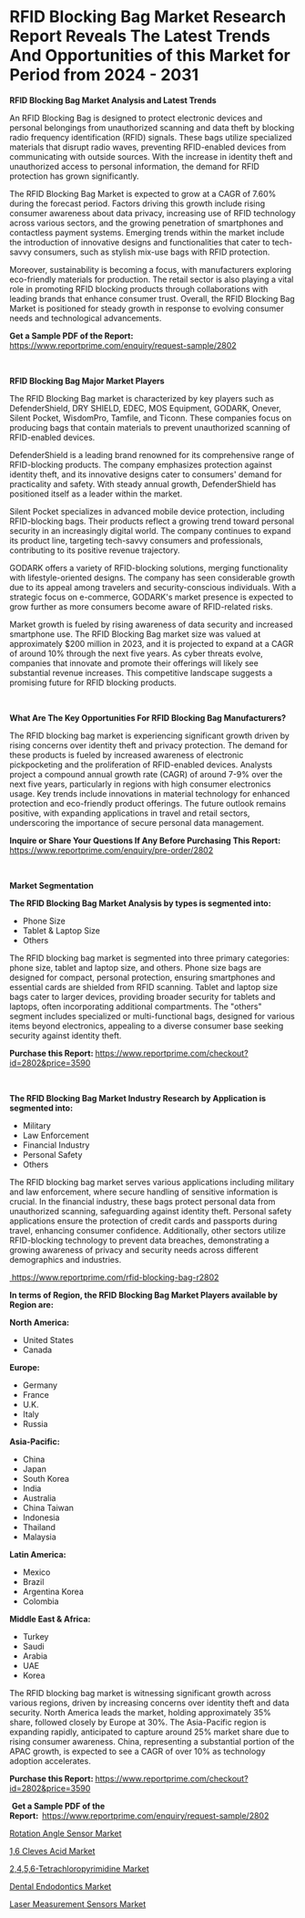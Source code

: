 <p><h1>RFID Blocking Bag Market Research Report Reveals The Latest Trends And Opportunities of this Market for Period from 2024 - 2031</h1></p><p><strong>RFID Blocking Bag Market Analysis and Latest Trends</strong></p>
<p><p>An RFID Blocking Bag is designed to protect electronic devices and personal belongings from unauthorized scanning and data theft by blocking radio frequency identification (RFID) signals. These bags utilize specialized materials that disrupt radio waves, preventing RFID-enabled devices from communicating with outside sources. With the increase in identity theft and unauthorized access to personal information, the demand for RFID protection has grown significantly.</p><p>The RFID Blocking Bag Market is expected to grow at a CAGR of 7.60% during the forecast period. Factors driving this growth include rising consumer awareness about data privacy, increasing use of RFID technology across various sectors, and the growing penetration of smartphones and contactless payment systems. Emerging trends within the market include the introduction of innovative designs and functionalities that cater to tech-savvy consumers, such as stylish mix-use bags with RFID protection.</p><p>Moreover, sustainability is becoming a focus, with manufacturers exploring eco-friendly materials for production. The retail sector is also playing a vital role in promoting RFID blocking products through collaborations with leading brands that enhance consumer trust. Overall, the RFID Blocking Bag Market is positioned for steady growth in response to evolving consumer needs and technological advancements.</p></p>
<p><strong>Get a Sample PDF of the Report:&nbsp;</strong> <a href="https://www.reportprime.com/enquiry/request-sample/2802">https://www.reportprime.com/enquiry/request-sample/2802</a></p>
<p>&nbsp;</p>
<p><strong>RFID Blocking Bag Major Market Players</strong></p>
<p><p>The RFID Blocking Bag market is characterized by key players such as DefenderShield, DRY SHIELD, EDEC, MOS Equipment, GODARK, Onever, Silent Pocket, WisdomPro, Tamfile, and Ticonn. These companies focus on producing bags that contain materials to prevent unauthorized scanning of RFID-enabled devices.</p><p>DefenderShield is a leading brand renowned for its comprehensive range of RFID-blocking products. The company emphasizes protection against identity theft, and its innovative designs cater to consumers' demand for practicality and safety. With steady annual growth, DefenderShield has positioned itself as a leader within the market.</p><p>Silent Pocket specializes in advanced mobile device protection, including RFID-blocking bags. Their products reflect a growing trend toward personal security in an increasingly digital world. The company continues to expand its product line, targeting tech-savvy consumers and professionals, contributing to its positive revenue trajectory.</p><p>GODARK offers a variety of RFID-blocking solutions, merging functionality with lifestyle-oriented designs. The company has seen considerable growth due to its appeal among travelers and security-conscious individuals. With a strategic focus on e-commerce, GODARK's market presence is expected to grow further as more consumers become aware of RFID-related risks.</p><p>Market growth is fueled by rising awareness of data security and increased smartphone use. The RFID Blocking Bag market size was valued at approximately $200 million in 2023, and it is projected to expand at a CAGR of around 10% through the next five years. As cyber threats evolve, companies that innovate and promote their offerings will likely see substantial revenue increases. This competitive landscape suggests a promising future for RFID blocking products.</p></p>
<p>&nbsp;</p>
<p><strong>What Are The Key Opportunities For RFID Blocking Bag Manufacturers?</strong></p>
<p><p>The RFID blocking bag market is experiencing significant growth driven by rising concerns over identity theft and privacy protection. The demand for these products is fueled by increased awareness of electronic pickpocketing and the proliferation of RFID-enabled devices. Analysts project a compound annual growth rate (CAGR) of around 7-9% over the next five years, particularly in regions with high consumer electronics usage. Key trends include innovations in material technology for enhanced protection and eco-friendly product offerings. The future outlook remains positive, with expanding applications in travel and retail sectors, underscoring the importance of secure personal data management.</p></p>
<p><strong>Inquire or Share Your Questions If Any Before Purchasing This Report:</strong> <a href="https://www.reportprime.com/enquiry/pre-order/2802">https://www.reportprime.com/enquiry/pre-order/2802</a></p>
<p>&nbsp;</p>
<p><strong>Market Segmentation</strong></p>
<p><strong>The RFID Blocking Bag Market Analysis by types is segmented into:</strong></p>
<p><ul><li>Phone Size</li><li>Tablet & Laptop Size</li><li>Others</li></ul></p>
<p><p>The RFID blocking bag market is segmented into three primary categories: phone size, tablet and laptop size, and others. Phone size bags are designed for compact, personal protection, ensuring smartphones and essential cards are shielded from RFID scanning. Tablet and laptop size bags cater to larger devices, providing broader security for tablets and laptops, often incorporating additional compartments. The "others" segment includes specialized or multi-functional bags, designed for various items beyond electronics, appealing to a diverse consumer base seeking security against identity theft.</p></p>
<p><strong>Purchase this Report:&nbsp;</strong><a href="https://www.reportprime.com/checkout?id=2802&price=3590">https://www.reportprime.com/checkout?id=2802&price=3590</a></p>
<p>&nbsp;</p>
<p><strong>The RFID Blocking Bag Market Industry Research by Application is segmented into:</strong></p>
<p><ul><li>Military</li><li>Law Enforcement</li><li>Financial Industry</li><li>Personal Safety</li><li>Others</li></ul></p>
<p><p>The RFID blocking bag market serves various applications including military and law enforcement, where secure handling of sensitive information is crucial. In the financial industry, these bags protect personal data from unauthorized scanning, safeguarding against identity theft. Personal safety applications ensure the protection of credit cards and passports during travel, enhancing consumer confidence. Additionally, other sectors utilize RFID-blocking technology to prevent data breaches, demonstrating a growing awareness of privacy and security needs across different demographics and industries.</p></p>
<p><a href="https://www.reportprime.com/rfid-blocking-bag-r2802">&nbsp;https://www.reportprime.com/rfid-blocking-bag-r2802</a></p>
<p><strong>In terms of Region, the RFID Blocking Bag Market Players available by Region are:</strong></p>
<p>
    <p> <strong> North America: </strong>
        <ul>
            <li>United States</li>
            <li>Canada</li>
        </ul>
        </p> 
    <p> <strong> Europe: </strong>
        <ul>
            <li>Germany</li>
            <li>France</li>
            <li>U.K.</li>
            <li>Italy</li>
            <li>Russia</li>
        </ul>
        </p> 
    <p> <strong> Asia-Pacific: </strong>
        <ul>
            <li>China</li>
            <li>Japan</li>
            <li>South Korea</li>
            <li>India</li>
            <li>Australia</li>
            <li>China Taiwan</li>
            <li>Indonesia</li>
            <li>Thailand</li>
            <li>Malaysia</li>
        </ul>
        </p> 
    <p> <strong> Latin America: </strong>
        <ul>
            <li>Mexico</li>
            <li>Brazil</li>
            <li>Argentina Korea</li>
            <li>Colombia</li>
        </ul>
        </p> 
    <p> <strong> Middle East & Africa: </strong>
        <ul>
            <li>Turkey</li>
            <li>Saudi</li>
            <li>Arabia</li>
            <li>UAE</li>
            <li>Korea</li>
        </ul>
    </p>
    </p>
<p><p>The RFID blocking bag market is witnessing significant growth across various regions, driven by increasing concerns over identity theft and data security. North America leads the market, holding approximately 35% share, followed closely by Europe at 30%. The Asia-Pacific region is expanding rapidly, anticipated to capture around 25% market share due to rising consumer awareness. China, representing a substantial portion of the APAC growth, is expected to see a CAGR of over 10% as technology adoption accelerates.</p></p>
<p><strong>Purchase this Report: </strong><a href="https://www.reportprime.com/checkout?id=2802&price=3590">https://www.reportprime.com/checkout?id=2802&price=3590</a></p>
<p>&nbsp;<strong>Get a Sample PDF of the Report:&nbsp;&nbsp;</strong><a href="https://www.reportprime.com/enquiry/request-sample/2802">https://www.reportprime.com/enquiry/request-sample/2802</a></p>
<p><strong></strong></p>
<p><p><a href="https://github.com/RoseBoyd475/Market-Research-Report-List-1/blob/main/rotation-angle-sensor-market.md">Rotation Angle Sensor Market</a></p><p><a href="https://issuu.com/reportprime-2/docs/16-cleves-acid-market-size-2030.ppt_92ad0dbcca6718">1,6 Cleves Acid Market</a></p><p><a href="https://issuu.com/reportprime-2/docs/2456-tetrachloropyrimidine-market-s_04bcca4534ae62">2,4,5,6-Tetrachloropyrimidine Market</a></p><p><a href="https://www.linkedin.com/pulse/dental-endodontics-market-strategic-insights-product-evolution-fafde?trackingId=yUxLGZl9QeaezyRbYQlOog%3D%3D">Dental Endodontics Market</a></p><p><a href="https://github.com/arionmp/Market-Research-Report-List-5/blob/main/laser-measurement-sensors-market.md">Laser Measurement Sensors Market</a></p></p>